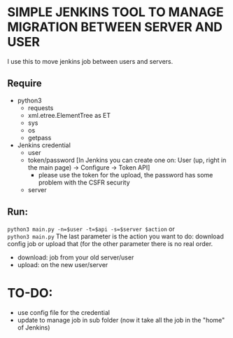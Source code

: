 # SIMPLE JENKINS TOOL TO MANAGE MIGRATION BETWEEN SERVER AND USER

I use this to move jenkins job between users and servers. <br>

## Require
* python3 
    * requests
    * xml.etree.ElementTree as ET
    * sys
    * os
    * getpass
* Jenkins credential
    * user
    * token/password [In Jenkins you can create one on: User (up, right in the main page) -> Configure -> Token API]
        * please use the token for the upload, the password has some problem with the CSFR security
    * server

## Run: 
`python3 main.py -n=$user -t=$api -s=$server $action`
or <br>
`python3 main.py`
The last parameter is the action you want to do: download config job or upload that (for the other parameter there is no real order. <br>
* download: job from your old server/user
* upload: on the new user/server

# TO-DO:
* use config file for the credential
* update to manage job in sub folder (now it take all the job in the "home" of Jenkins)
